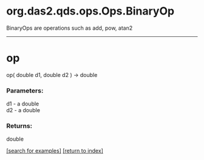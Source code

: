 # org.das2.qds.ops.Ops.BinaryOp

BinaryOps are operations such as add, pow, atan2

***
<a name="op"></a>
# op
op( double d1, double d2 ) &rarr; double



### Parameters:
d1 - a double
<br>d2 - a double

### Returns:
double


<a href="https://github.com/autoplot/dev/search?q=op&unscoped_q=op">[search for examples]</a>
<a href="https://github.com/autoplot/documentation/blob/master/javadoc/index-all.md">[return to index]</a>

